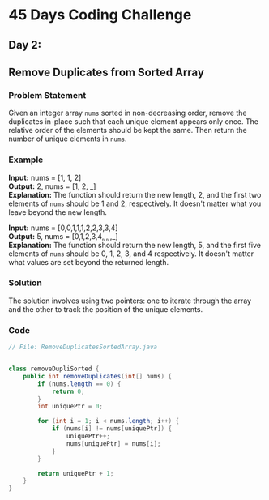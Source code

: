 # 45 Days Coding Challenge

## Day 2:
## Remove Duplicates from Sorted Array

### Problem Statement

Given an integer array `nums` sorted in non-decreasing order, remove the duplicates in-place such that each unique element appears only once. The relative order of the elements should be kept the same. Then return the number of unique elements in `nums`.

### Example

**Input:** nums = [1, 1, 2]  
**Output:** 2, nums = [1, 2, _]  
**Explanation:** The function should return the new length, 2, and the first two elements of `nums` should be 1 and 2, respectively. It doesn't matter what you leave beyond the new length.

**Input:** nums = [0,0,1,1,1,2,2,3,3,4]  
**Output:** 5, nums = [0,1,2,3,4,_,_,_,_,_]  
**Explanation:** The function should return the new length, 5, and the first five elements of `nums` should be 0, 1, 2, 3, and 4 respectively. It doesn't matter what values are set beyond the returned length.

### Solution

The solution involves using two pointers: one to iterate through the array and the other to track the position of the unique elements.

### Code

```java
// File: RemoveDuplicatesSortedArray.java


class removeDupliSorted {
    public int removeDuplicates(int[] nums) {
        if (nums.length == 0) {
            return 0;
        }
        int uniquePtr = 0;

        for (int i = 1; i < nums.length; i++) {
            if (nums[i] != nums[uniquePtr]) {
                uniquePtr++;
                nums[uniquePtr] = nums[i];
            }
        }

        return uniquePtr + 1;
    }
}
```
